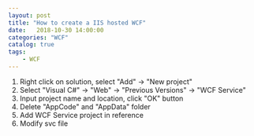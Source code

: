 ```yaml
---                                  
layout: post                                  
title: "How to create a IIS hosted WCF"                                  
date:   2018-10-30 14:00:00                                   
categories: "WCF"                                  
catalog: true                                  
tags:                                   
    - WCF                                  
---                        
```

        
1. Right click on solution, select "Add" -> "New project"  
2. Select "Visual C#" -> "Web" -> "Previous Versions" -> "WCF Service"  
3. Input project name and location, click "OK" button  
4. Delete "AppCode" and "AppData" folder   
5. Add WCF Service project in reference   
6. Modify svc file   
